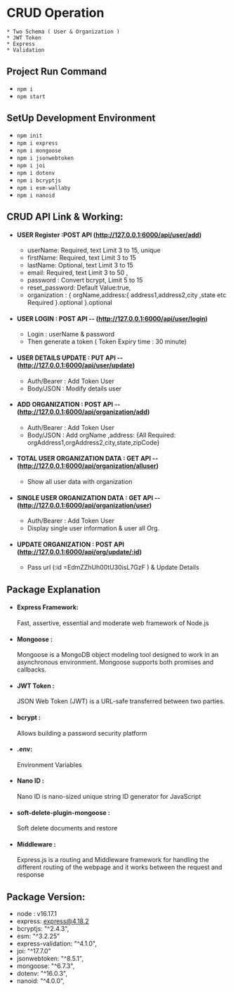 # CRUD Operation 
    * Two Schema ( User & Organization )
    * JWT Token 
    * Express
    * Validation

## Project Run Command
* `npm i`
* `npm start`

## SetUp Development Environment
  * `npm init`
  * `npm i express`
  * `npm i mongoose`
  * `npm i jsonwebtoken`
  * `npm i joi`
  * `npm i dotenv`
  * `npm i bcryptjs`
  * `npm i esm-wallaby`
  * `npm i nanoid`


## CRUD API Link & Working:
  * #### USER Register :POST API  (http://127.0.0.1:6000/api/user/add)
    * userName: Required, text Limit 3 to 15, unique
    * firstName: Required, text Limit 3 to 15 
    * lastName: Optional, text Limit 3 to 15
    * email: Required, text Limit 3 to 50 ,
    * password : Convert bcrypt, Limit 5 to 15
    * reset_password: Default Value:true,
    * organization : { orgName,address:{ address1,address2,city ,state etc Required }.optional }.optional

  * #### USER LOGIN : POST API -- (http://127.0.0.1:6000/api/user/login)
    * Login : userName & password 
    * Then generate a token ( Token Expiry time : 30 minute)

  * #### USER DETAILS UPDATE : PUT API -- (http://127.0.0.1:6000/api/user/update)
    * Auth/Bearer : Add Token User
    * Body/JSON : Modify details user


  * #### ADD ORGANIZATION : POST API -- (http://127.0.0.1:6000/api/organization/add)
    * Auth/Bearer : Add Token User 
    * Body/JSON : Add orgName ,address: {All Required: orgAddress1,orgAddress2,city,state,zipCode}

  * #### TOTAL USER ORGANIZATION DATA : GET API -- (http://127.0.0.1:6000/api/organization/alluser)
    * Show all user data with organization 

  * #### SINGLE USER ORGANIZATION DATA : GET API -- (http://127.0.0.1:6000/api/organization/user)
    * Auth/Bearer : Add Token User 
    * Display single user information & user all Org.

  * #### UPDATE ORGANIZATION : POST API (http://127.0.0.1:6000/api/org/update/:id)
    * Pass url (:id =EdmZZhUh00tU30isL7GzF ) & Update Details


## Package Explanation
* ####  Express Framework:
  Fast, assertive, essential and moderate web framework of Node.js

* #### Mongoose :
  Mongoose is a MongoDB object modeling tool designed to work in an asynchronous environment. Mongoose supports both promises and callbacks.

* #### JWT Token :
  JSON Web Token (JWT) is a URL-safe  transferred between two parties.

* #### bcrypt : 
  Allows building a password security platform

* #### .env:
  Environment Variables

* #### Nano ID : 
  Nano ID is nano-sized unique string ID generator for JavaScript

* #### soft-delete-plugin-mongoose : 
  Soft delete documents and restore
  
* #### Middleware : 
  Express.js is a routing and Middleware framework for handling the different routing of the webpage and it works between the request and response
  
    
## Package Version:
 * node : v16.17.1
 * express: express@4.18.2
 * bcryptjs: "^2.4.3",
 * esm: "^3.2.25"
 * express-validation: "^4.1.0", 
 * joi: "^17.7.0"
 * jsonwebtoken: "^8.5.1",  
 * mongoose: "^6.7.3",
 * dotenv: "^16.0.3",
 * nanoid: "^4.0.0",







